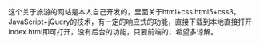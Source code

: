 这个关于旅游的网站是本人自己开发的，里面关于html+css html5+css3，JavaScript+jQuery的技术，有一定的响应式的功能，直接下载到本地直接打开index.html即可打开，没有后台的功能，只要前端的，希望多谅解。
